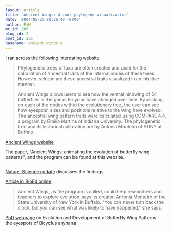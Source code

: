 ```yaml
---
layout: article
title: 'Ancient Wings: A cool phylogeny visualization'
date: '2004-05-25 20:26:40 -0700'
author: PvM
mt_id: 205
blog_id: 2
post_id: 205
basename: ancient_wings_a
---
```

I ran across the following interesting website

> Phylogenetic trees of taxa are often created and used for the calculation of ancestral traits of the internal nodes of these trees. However, seldom are these ancestral traits visualized in an intuitive manner.  
> 
> Ancient Wings allows users to see how the ventral hindwing of 54 butterflies in the genus Bicyclus have changed over time. By clicking on each of the nodes within the evolutionary tree, the user can see how eyespots' sizes and positions relative to the wing have evolved. The ancestral wing pattern traits were calculated using COMPARE 4.4, a program by Emilia Martins of Indiana University. The phylogenetic tree and its historical calibration are by Antonia Monteiro of SUNY at Buffalo.

[Ancient Wings website](http://www.acsu.buffalo.edu/%7emonteiro/ancientwings/)

The paper, "Ancient Wings: animating the evolution of butterfly wing patterns",  and the program can be found at this website.

<img src="http://www.acsu.buffalo.edu/%7emonteiro/ancientwings/pic.png" alt="" />

[Nature: Science update](http://www.nature.com/nsu/031020/031020-11.html) discusses the findings.

[Article in BioEd online](http://www.bioedonline.org/news/news.cfm?art=596)

> Ancient Wings, as the program is called, could help researchers and teachers to explore evolution, says its creator, Antónia Monteiro of the State University of New York in Buffalo. "You can never turn back the clock, but you can see what was likely to have happened," she says.

[PhD webpage](http://hjmuller.bio.uci.edu/~pbeldade/research/PhD.htm) on Evolution and Development of Butterfly Wing Patterns  - the eyespots of Bicyclus anynana
